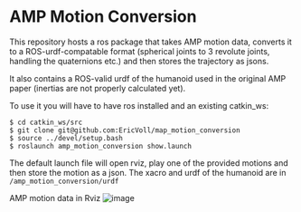 # AMP Motion Conversion

This repository hosts a ros package that takes AMP motion data, converts it to a ROS-urdf-compatable format (spherical joints to 3 revolute joints, handling the quaternions etc.) and then stores the trajectory as jsons.

It also contains a ROS-valid urdf of the humanoid used in the original AMP paper (inertias are not properly calculated yet).

To use it you will have to have ros installed and an existing catkin_ws:

```
$ cd catkin_ws/src
$ git clone git@github.com:EricVoll/map_motion_conversion
$ source ../devel/setup.bash
$ roslaunch amp_motion_conversion show.launch
```

The default launch file will open rviz, play one of the provided motions and then store the motion as a json.
The xacro and urdf of the humanoid are in `/amp_motion_conversion/urdf`

AMP motion data in Rviz
![image](https://user-images.githubusercontent.com/28082576/120357868-3026c780-c306-11eb-83e3-12628830cafe.png)
